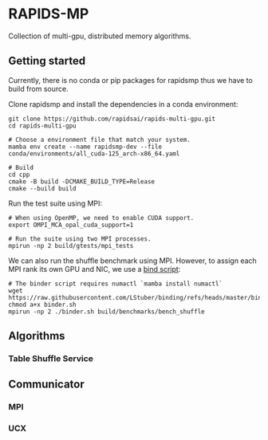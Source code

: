 # RAPIDS-MP

Collection of multi-gpu, distributed memory algorithms.

## Getting started

Currently, there is no conda or pip packages for rapidsmp thus we have to build from source.

Clone rapidsmp and install the dependencies in a conda environment:
```
git clone https://github.com/rapidsai/rapids-multi-gpu.git
cd rapids-multi-gpu

# Choose a environment file that match your system.
mamba env create --name rapidsmp-dev --file conda/environments/all_cuda-125_arch-x86_64.yaml

# Build
cd cpp
cmake -B build -DCMAKE_BUILD_TYPE=Release
cmake --build build
```

Run the test suite using MPI:
```
# When using OpenMP, we need to enable CUDA support.
export OMPI_MCA_opal_cuda_support=1

# Run the suite using two MPI processes.
mpirun -np 2 build/gtests/mpi_tests
```

We can also run the shuffle benchmark using MPI. However, to assign each MPI rank its own GPU and NIC, we use a [bind script](https://github.com/LStuber/binding/blob/master/binder.sh):
```
# The binder script requires numactl `mamba install numactl`
wget https://raw.githubusercontent.com/LStuber/binding/refs/heads/master/binder.sh
chmod a+x binder.sh
mpirun -np 2 ./binder.sh build/benchmarks/bench_shuffle 
```

## Algorithms
### Table Shuffle Service

## Communicator

### MPI

### UCX
